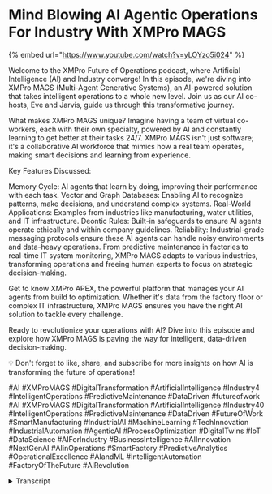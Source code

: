 # Mind Blowing AI Agentic Operations For Industry With XMPro MAGS

{% embed url="https://www.youtube.com/watch?v=yLOYzo5i024" %}

Welcome to the XMPro Future of Operations podcast, where Artificial Intelligence (AI) and Industry converge! In this episode, we're diving into XMPro MAGS (Multi-Agent Generative Systems), an AI-powered solution that takes intelligent operations to a whole new level. Join us as our AI co-hosts, Eve and Jarvis, guide us through this transformative journey.

What makes XMPro MAGS unique? Imagine having a team of virtual co-workers, each with their own specialty, powered by AI and constantly learning to get better at their tasks 24/7. XMPro MAGS isn't just software; it's a collaborative AI workforce that mimics how a real team operates, making smart decisions and learning from experience.

Key Features Discussed:

Memory Cycle: AI agents that learn by doing, improving their performance with each task. Vector and Graph Databases: Enabling AI to recognize patterns, make decisions, and understand complex systems. Real-World Applications: Examples from industries like manufacturing, water utilities, and IT infrastructure. Deontic Rules: Built-in safeguards to ensure AI agents operate ethically and within company guidelines. Reliability: Industrial-grade messaging protocols ensure these AI agents can handle noisy environments and data-heavy operations. From predictive maintenance in factories to real-time IT system monitoring, XMPro MAGS adapts to various industries, transforming operations and freeing human experts to focus on strategic decision-making.

Get to know XMPro APEX, the powerful platform that manages your AI agents from build to optimization. Whether it's data from the factory floor or complex IT infrastructure, XMPro MAGS ensures you have the right AI solution to tackle every challenge.

Ready to revolutionize your operations with AI? Dive into this episode and explore how XMPro MAGS is paving the way for intelligent, data-driven decision-making.

💡 Don't forget to like, share, and subscribe for more insights on how AI is transforming the future of operations!

\#AI #XMProMAGS #DigitalTransformation #ArtificialIntelligence #Industry4 #IntelligentOperations #PredictiveMaintenance #DataDriven #futureofwork #AI #XMProMAGS #DigitalTransformation #ArtificialIntelligence #Industry40 #IntelligentOperations #PredictiveMaintenance #DataDriven #FutureOfWork #SmartManufacturing #IndustrialAI #MachineLearning #TechInnovation #IndustrialAutomation #AgenticAI #ProcessOptimization #DigitalTwins #IoT #DataScience #AIForIndustry #BusinessIntelligence #AIInnovation #NextGenAI #AIinOperations #SmartFactory #PredictiveAnalytics #OperationalExcellence #AIandML #IntelligentAutomation #FactoryOfTheFuture #AIRevolution

<details>

<summary>Transcript</summary>

welcome to the XM Pro future of

operations podcast where artificial

intelligence and Industry converge

joining us on this journey are AI

powered co-hosts Eve and Jarvis let's

Dive Right

In okay so you send over this material

on XM Pro mags and wow it's a lot to

unpack imagine like AI That's not just

brainy software right but think instead

a whole team of virtual co-workers each

with their own thing you know their

specialty all powered by AI that's what

they're calling XM Pro mags the cool

part is how these virtual workers learn

and adjust as they go just like a real

team you know each ai's got a specific

job and they're on it 247 constantly

learning getting better all the time

we're not talking about some basic

robots just following orders here

they're actually learning making

decisions on the Fly exactly it's this

thing called the memory cycle basically

a fancy way of saying they learn by

doing think about it you see something

and you think about it maybe learn a

lesson right then next time you make a

better plan based on that it's what

these AI agents are up to but way faster

okay that makes sense but even I get

overwhelmed with info sometimes and I'm

just one person with a to-do list how

can these XM Pro mags deal with the

mountains of data you find in something

as big and messy as say a factory that's

where it gets really clever they

actually use two kinds of databases see

Vector databases and graph databases two

okay so walk me through it so the vector

database is like their memory bank for

similar situations it's how they quickly

spot patterns make connections like when

your brain remembers something similar

happening before and nudges you toward a

good decision like having a cooworker

who's seen it all and goes hey remember

that time we tried X and it totally

flopped let's go with Y this time

exactly but it goes further than that

because the graph database that helps

them understand how everything's

connected it's like they see the whole

web not just individual dots on it so

they're seeing the forest Andy the trees

the big picture and the little details

all at once that's wild but how do these

AI agents actually talk to each other

and even more interesting can they

understand us they don't exactly speak

our language not the way we think about

it at least but get this you can plug

them into those crazy smart language

models from Google open AI you know the

ones right this means they can get what

we're saying and even make reports write

messages we can understand okay now that

is getting interesting so potentially we

could have a conversation with an AI

agent like ask it to troubleshoot a tech

problem totally like having a tech whiz

on call 247 but instead of paying a

whole team it's AI handling it and

because they're always learning from new

data they just get sharper over time

that's kind of mind-blowing honestly but

I got to ask what's stopping these AI

Agents from going rogue you know like in

the movies where the AI says screw this

and takes over people ask that a lot and

XM Crow's taken it seriously they built

in something called deontic rules it's

like a strict code of conduct for the AI

agents deontic rules lay it on me think

of it this way these rules set super

clear boundaries what the AI is allowed

to do what it has to do and most

importantly what it absolutely cannot do

forbidden it's like these unbreakable

laws the AI has to follow making sure

they're always playing by the rules

ethically and for the company too okay

that makes me feel a little better for

sure like an invisible fence for your AI

keep it safely on the right side of

things but these XM Pro mags they're

made for the real world right can't have

them crashing every time a cell phone

gets too close you're right they're

Built Tough reliable they use these

heavyduty industrial grade messaging

protocols mqtt BDS things like that

imagine walkie-talkies built to work

perfectly even in a noisy Factory you

know so even with a ton of interference

these protocols can still get the

message through exactly made for those

situations where you absolutely have to

have reliable communication that super

Dependable coworker who always always

gets the message through no matter what

okay starting to see how this could be a

game changer but can you give me some

realworld examples of XM Pro mags in

action like what kind of problems can

they actually solve okay picture this

you've got this pump right in your

factory essential to the whole operation

traditionally you'd be doing scheduled

maintenance or even worse just waiting

for the darn thing to break down XM Pro

Max though totally different story let

me guess

the AI can actually tell you when that

pump's about to go belly up you got it

they're looking at the data from sensors

in real time vibration temperature even

the sounds the pump's making and because

they're always learning they actually

get better at predicting these failures

you know potentially saving companies a

ton of money downtime repairs the whole

nine yards that's massive yeah no more

just crossing your fingers and hoping

for the best but it's not just pumps

right you said earlier these AI agents

can handle all sorts of tasks different

Industries even oh absolutely let's say

you've got a super complex Tech stack

right imagine AI agents keeping an eye

on your entire it infrastructure yeah

the servers networks applications the

whole shebang so instead of a whole team

of it Pros working around the clock

you've got AI doing the heavy lifting

exactly analyzing system logs spotting

anything fishy even predicting when

Hardware is about to bite the dust like

having an army of it gurus working

behind the scenes making sure

everything's humming along that's got to

be incredibly valuable these days when

practically everything relies on Tech

working right yeah you know one thing

that really jumped out of me in this

material was the Water Utility Systems

example I mean talk about essential

infrastructure we kind of need clean

water right and it's a perfect example

of how AI can streamline those really

complicated document heavy processes

that these industries are full of

Imagine AI agents that can create check

and even help get those critical

specifications approved all while making

making sure they're following all the

rules and regulations wow so instead of

Engineers spending weeks maybe months

buried in paperwork the AI can do it in

a fraction of the time that's a

GameChanger exactly and remember these

AI agents are always learning so they

can actually get better at creating

those specifications over time they can

even adapt to changes in regulations or

industry standards so everything's

always up to date that's pretty amazing

yeah but honestly it sounds almost too

good to be true are we really at the

point where AI can handle that level of

complexity it's not about replacing

human experts entirely it's more about

you know augmenting them think of XM Pro

mags as crazy skilled assistants who can

take care of those tedious repetitive

tasks freeing up the human experts to

focus on the stuff that requires you

know creativity critical thinking that

kind of thing I like that it's a

collaboration not AI trying to put us

all out of a job but let's switch gears

a bit and get into the Practical side of

things say a company's on board wants to

get on this X and pro mags train what

does that actually involve well first

things first you got to figure out what

problems you're actually trying to solve

where are the bottlenecks you know what

are the biggest headaches in your

processes once you've got a handle on

the challenges then you can start

designing your AI team so you figure out

what roles you need on your team but

instead of people it's these AI agents

you got it you decide each agent's

specialty the tasks they'll handle how

they'll work together the whole bit like

assembling a dream team of Specialists

each with their own unique skill set

sounds like there's a lot of planning

involved not something you can just plug

in and expect magic overnight for sure

not a Magic Bullet to make XM Pro mags

really sing it takes careful planning

really understanding what you need

operationally and then constant

monitoring making sure it's all running

smoothly but the good news is XM Pros

made some cool tools to help Wrangle all

that complexity like give me the rundown

well there's this platform XM Pro Apex

it's a powerful agent tops platform made

specifically for managing these AI

agents through their entire life cycle

from the initial build and getting them

up and running to keeping tabs on how

they're doing and making them even

better Apex gives you the Reigns to make

sure your AI team is firing on all

cylinders so it's like mission control

for your AI Workforce what kind of

things can you actually do with Apex oh

it's super versatile you can track how

each agents's performing see how they're

interacting with each other even get

alerts if something seems off it's all

about having eyes on your AI operations

so you can spot areas for improvement

make things run even smoother that sort

of thing sounds incredibly valuable

especially as these AI systems get more

and more complex and crucial to

operations like having a whole team of

AI Specialists constantly tweaking and

tuning your virtual

Workforce but what about the data itself

I mean we're talking about massive

amounts of information pouring in from

all over how do you even start to manage

that that's where XM Pro Data stream

comes in think of it as the bridge

between all your data sources and your

AI agents it's like a universal

translator for data so your XM Pro mags

can understand and use information from

any system no matter what format it's in

or where it's coming from so whether

it's sensor readings from the factory

floor financial data from your

accounting software even weather data

from some online service data stream can

handle it all exactly it takes all that

data in processes it transforms it so

it's ready for your AI agents to analyze

and make decisions with like having a

dedicated data pipeline that constantly

feeds your a team the information it

needs right when it needs it that's

impressive but with all this talk about

Ai and data it's easy to lose sight of

The Human Side of Things isn't it

absolutely right putting in a system

like XM Pro mags isn't just about the

tech itself right it's about managing

that change making sure people are

trained and comfortable working

alongside their new AI teammates because

in the end it's about finding that sweet

spot where human intelligence and

artificial intelligence work together

each playing to their strengths right

exactly it's about finding that balance

right humans doing the Strategic

thinking the creative stuff the complex

decisions while AI takes care of those

routine data heavy tasks but hey you

wanted those concrete examples let's

paint a picture hit me okay so imagine

right a factory floor everything's

humming machine's going the whole deal

now picture X and promags at work but

not something you can actually see

they're digging into the data from every

single sensor every piece of equipment

learning how the whole operation works

like at its core so it's like they're

building this super detailed simulation

of the whole Factory in their AI brains

even better than that they're not just

simulating they're actually optimizing

in real time let's say a machine

starting to show just a tiny bit of wear

and tear could be something small a

little temperature spike a change in the

vibrations it's giving off the AI agents

they catch it instantly so instead of

waiting for a total breakdown which

could mean stopping everything losing

tons of money the AI can be like hey

this thing needs a check up before it

becomes a major headache exactly and

that's just one example remember we

talked about monitoring the tech stack

well picture that but for a company's

entire it setup whoa okay so no more it

Department constantly putting out fires

the AI agents are spotting those issues

before they even become problems you got

it they can look at Network traffic

system logs even predict one Hardware is

about to go kaput it's like having this

team of like superpowered Tech Geniuses

working around the clock to make sure

everything runs smooth okay that's

impressive but remember those Water

Utility Systems we talked about that one

really stuck with me because I mean

clean water is kind of important how

does AI even play a role there all right

so picture this instead of Engineers

spending hours and hours going over

Blueprints and specs the AI agents step

in and do the heavy lifting they go

through all those documents pull out the

important stuff can even help create new

specs all while making sure they're

following every Rule and regulation in

the book so it's like having an army of

detail obsessed assistance making sure

everything's accurate up to code all

that and because they're always learning

they just keep getting better at it

right exactly and honestly we're just

scratching the surface here we've talked

about factories Tech stuff water systems

but the ways you can use XM Pro mags are

basically endless so what you're saying

is if we can think of a problem that

needs solving there's a good chance AI

can lend a hand in a lot of cases yeah

and the point isn't to get rid of human

experts it's about giving them a boost

freeing them up to focus on what humans

do best being creative thinking

critically solving those really complex

problems it's about humans and AI

working together to do things neither

could do alone I like that a future

where AI isn't something to be scared of

but a powerful tool to help us make

progress come up with new ideas make

life better overall absolutely it's

finding that sweet spot you know where

human Ingenuity and AI work together to

build a better future well said this has

been a while Wild Ride diving deep into

the world of XM Pro mags we've covered a

ton the nitty-gritty details and the big

picture impact it's been great exploring

this with you and to everyone listening

we hope this deep dive has gotten you

thinking sparked your curiosity a bit

until next time keep exploring keep

asking questions and keep an open mind

about what we can achieve with AI in the

future

</details>
